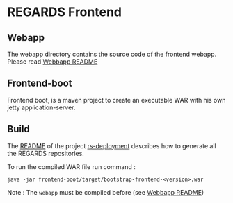 # REGARDS Frontend

## Webapp

The webapp directory contains the source code of the frontend webapp. Please read [Webbapp README](webapp/README.md)

## Frontend-boot

Frontend boot, is a maven project to create an executable WAR with his own jetty application-server.

## Build
The [README](https://github.com/RegardsOss/regards-deployment/blob/master/README.md) of the project [rs-deployment](https://github.com/RegardsOss/regards-deployment) describes how to generate all the REGARDS repositories.

To run the compiled WAR file run command :
```
java -jar frontend-boot/target/bootstrap-frontend-<version>.war
```

Note : The `webapp` must be compiled before (see [Webbapp README](webapp/README.md))